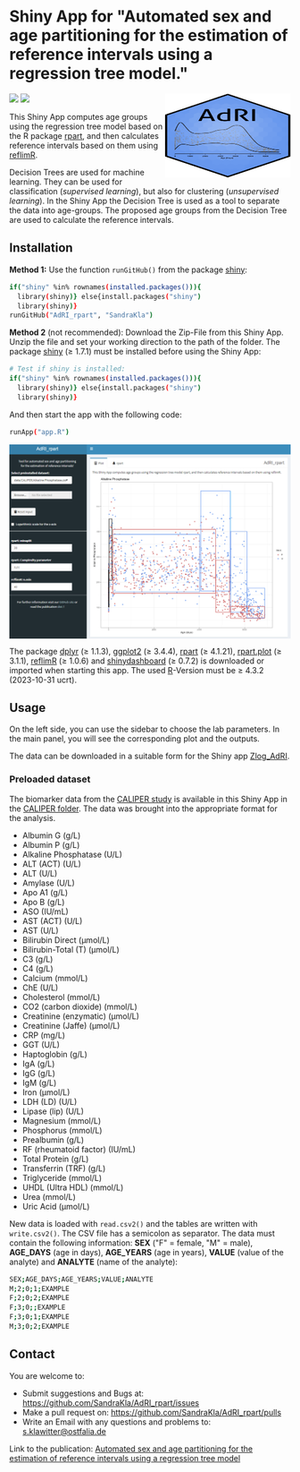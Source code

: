 # Shiny App for "Automated sex and age partitioning for the estimation of reference intervals using a regression tree model."

<img src="www/Logo.svg" width="225px" height="150px" align="right"/>

![](https://img.shields.io/github/license/SandraKla/AdRI_rpart.svg)
![](https://img.shields.io/github/last-commit/SandraKla/AdRI_rpart/main.svg)

This Shiny App computes age groups using the regression tree model based on the R package [rpart](https://cran.r-project.org/web/packages/rpart/index.html), and then calculates reference intervals based on them using [reflimR](https://cran.r-project.org/web/packages/reflimR/index.html).

Decision Trees are used for machine learning. They can be used for classification (_supervised learning_), but also for clustering (_unsupervised learning_). In the Shiny App the Decision Tree is used as a tool to separate the data into age-groups. The proposed age groups from the Decision Tree are used to calculate the reference intervals.

## Installation 

**Method 1:**
Use the function ```runGitHub()``` from the package [shiny](https://cran.r-project.org/web/packages/shiny/index.html):

```bash
if("shiny" %in% rownames(installed.packages())){
  library(shiny)} else{install.packages("shiny")
  library(shiny)}
runGitHub("AdRI_rpart", "SandraKla")
```

**Method 2** (not recommended):
Download the Zip-File from this Shiny App. Unzip the file and set your working direction to the path of the folder. 
The package [shiny](https://cran.r-project.org/web/packages/shiny/index.html) (≥ 1.7.1) must be installed before using the Shiny App:

```bash
# Test if shiny is installed:
if("shiny" %in% rownames(installed.packages())){
  library(shiny)} else{install.packages("shiny")
  library(shiny)}
```
And then start the app with the following code:
```bash
runApp("app.R")
```

<img src="www/shiny.png" align="center"/>

The package [dplyr](https://cran.r-project.org/web/packages/dplyr/index.html) (≥ 1.1.3), [ggplot2](https://cran.r-project.org/web/packages/ggplot2/index.html) (≥ 3.4.4), [rpart](https://cran.r-project.org/web/packages/rpart/index.html) (≥ 4.1.21), [rpart.plot](https://cran.r-project.org/web/packages/rpart.plot/index.html) (≥ 3.1.1), [reflimR](https://cran.r-project.org/web/packages/reflimR/index.html) (≥ 1.0.6) and [shinydashboard](https://cran.r-project.org/web/packages/shinydashboard/index.html) (≥ 0.7.2) is downloaded or imported when starting this app. The used [R](https://www.r-project.org)-Version must be ≥ 4.3.2 (2023-10-31 ucrt).

## Usage

On the left side, you can use the sidebar to choose the lab parameters. In the main panel, you will see the corresponding plot and the outputs.

The data can be downloaded in a suitable form for the Shiny app [Zlog_AdRI](https://github.com/SandraKla/Zlog_AdRI).

### Preloaded dataset

The biomarker data from the [CALIPER study](https://doi.org/10.1373/clinchem.2011.177741) is available in this Shiny App in the [CALIPER folder](https://github.com/SandraKla/AdRI_rpart/tree/main/data). The data was brought into the appropriate format for the analysis.

* Albumin G (g/L)
* Albumin P (g/L)
* Alkaline Phosphatase (U/L)
* ALT (ACT) (U/L)
* ALT (U/L)
* Amylase (U/L)
* Apo A1 (g/L)
* Apo B (g/L)
* ASO (IU/mL)
* AST (ACT) (U/L)
* AST (U/L)
* Bilirubin Direct (µmol/L)
* Bilirubin-Total (T) (µmol/L)
* C3 (g/L)
* C4 (g/L)
* Calcium (mmol/L)
* ChE (U/L)
* Cholesterol (mmol/L)
* CO2 (carbon dioxide) (mmol/L)
* Creatinine (enzymatic) (μmol/L)
* Creatinine (Jaffe) (μmol/L)
* CRP (mg/L)
* GGT (U/L)
* Haptoglobin (g/L)
* IgA (g/L)
* IgG (g/L)
* IgM (g/L)
* Iron (μmol/L)
* LDH (LD) (U/L)
* Lipase (lip) (U/L)
* Magnesium (mmol/L)
* Phosphorus (mmol/L)
* Prealbumin (g/L)
* RF (rheumatoid factor) (IU/mL)
* Total Protein (g/L)
* Transferrin (TRF) (g/L)
* Triglyceride (mmol/L)
* UHDL (Ultra HDL) (mmol/L)
* Urea (mmol/L)
* Uric Acid (µmol/L)

New data is loaded with `read.csv2()` and the tables are written with `write.csv2()`. The CSV file has a semicolon as separator. The data must contain the following information: **SEX** ("F" = female, "M" = male), **AGE_DAYS** (age in days), **AGE_YEARS** (age in years), **VALUE** (value of the analyte) and **ANALYTE** (name of the analyte):

```bash
SEX;AGE_DAYS;AGE_YEARS;VALUE;ANALYTE
M;2;0;1;EXAMPLE
F;2;0;2;EXAMPLE
F;3;0;;EXAMPLE
F;3;0;1;EXAMPLE
M;3;0;2;EXAMPLE
```

## Contact

You are welcome to:
- Submit suggestions and Bugs at: https://github.com/SandraKla/AdRI_rpart/issues
- Make a pull request on: https://github.com/SandraKla/AdRI_rpart/pulls
- Write an Email with any questions and problems to: s.klawitter@ostfalia.de

Link to the publication: [Automated sex and age partitioning for the estimation of reference intervals using a regression tree model]()
